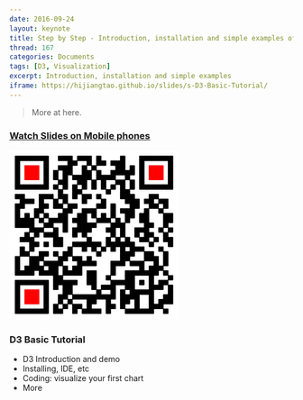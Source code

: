 ```yaml
---
date: 2016-09-24
layout: keynote
title: Step by Step - Introduction, installation and simple examples of D3
thread: 167
categories: Documents
tags: [D3, Visualization]
excerpt: Introduction, installation and simple examples
iframe: https://hijiangtao.github.io/slides/s-D3-Basic-Tutorial/
---
```


> More at here.

### [Watch Slides on Mobile phones](https://hijiangtao.github.io/slides/s-D3-Basic-Tutorial/)

![](/assets/in-post/2016-09-24-D3-Basic-Tutorial.png)

### D3 Basic Tutorial

- D3 Introduction and demo
- Installing, IDE, etc
- Coding: visualize your first chart
- More
